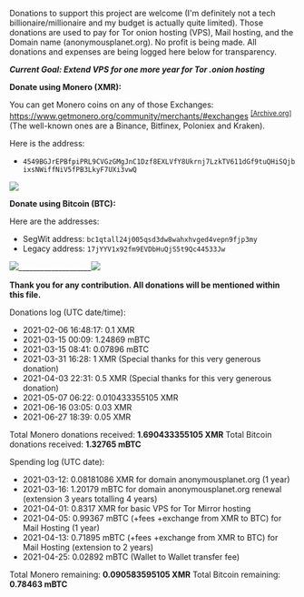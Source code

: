 Donations to support this project are welcome (I'm definitely not a tech billionaire/millionaire and my budget is actually quite limited). 
Those donations are used to pay for Tor onion hosting (VPS), Mail hosting, and the Domain name (anonymousplanet.org). No profit is being made.
All donations and expenses are being logged here below for transparency.

***Current Goal: Extend VPS for one more year for Tor .onion hosting***

**Donate using Monero (XMR):**

You can get Monero coins on any of those Exchanges: <https://www.getmonero.org/community/merchants/#exchanges> <sup>[[Archive.org]][4]</sup> (The well-known ones are a Binance, Bitfinex, Poloniex and Kraken).

Here is the address:

- ```4549BGJrEPBfpiPRL9CVGzGMgJnC1Dzf8EXLVfY8Ukrnj7LzkTV611dGf9tuQHiSQjbixsNWiffNiV5fPB3LkyF7UXi3vwQ```

![][1]

**Donate using Bitcoin (BTC):**

Here are the addresses:

- SegWit address: ```bc1qtall24j005qsd3dw8wahxhvged4vepn9fjp3my```
- Legacy address: ```17jYYV1x92fm9EVDbHuQjS5t9Qc44533Jw```

![][2]____________________![][3]

**Thank you for any contribution. All donations will be mentioned within this file.**
    
Donations log (UTC date/time):

- 2021-02-06 16:48:17: 0.1 XMR
- 2021-03-15 00:09: 1.24869 mBTC
- 2021-03-15 08:41: 0.07896 mBTC
- 2021-03-31 16:28: 1 XMR (Special thanks for this very generous donation)
- 2021-04-03 22:31: 0.5 XMR (Special thanks for this very generous donation)
- 2021-05-07 06:22: 0.010433355105 XMR
- 2021-06-16 03:05: 0.03 XMR
- 2021-06-27 18:39: 0.05 XMR

Total Monero donations received: **1.690433355105 XMR**
Total Bitcoin donations received: **1.32765 mBTC**

Spending log (UTC date):

- 2021-03-12: 0.08181086 XMR for domain anonymousplanet.org (1 year)
- 2021-03-16: 1.20179 mBTC for domain anonymousplanet.org renewal (extension 3 years totalling 4 years)
- 2021-04-01: 0.8317 XMR for basic VPS for Tor Mirror hosting
- 2021-04-05: 0.99367 mBTC (+fees +exchange from XMR to BTC) for Mail Hosting (1 year)
- 2021-04-13: 0.71895 mBTC (+fees +exchange from XMR to BTC) for Mail Hosting (extension to 2 years)
- 2021-04-25: 0.02892 mBTC (Wallet to Wallet transfer fee)

Total Monero remaining: **0.090583595105 XMR**
Total Bitcoin remaining: **0.78463 mBTC**

[1]: media/monero.jpg
[2]: media/bitcoin-segwit.jpg
[3]: media/bitcoin-legacy.jpg
[4]: https://web.archive.org/web/https://www.getmonero.org/community/merchants/#exchanges